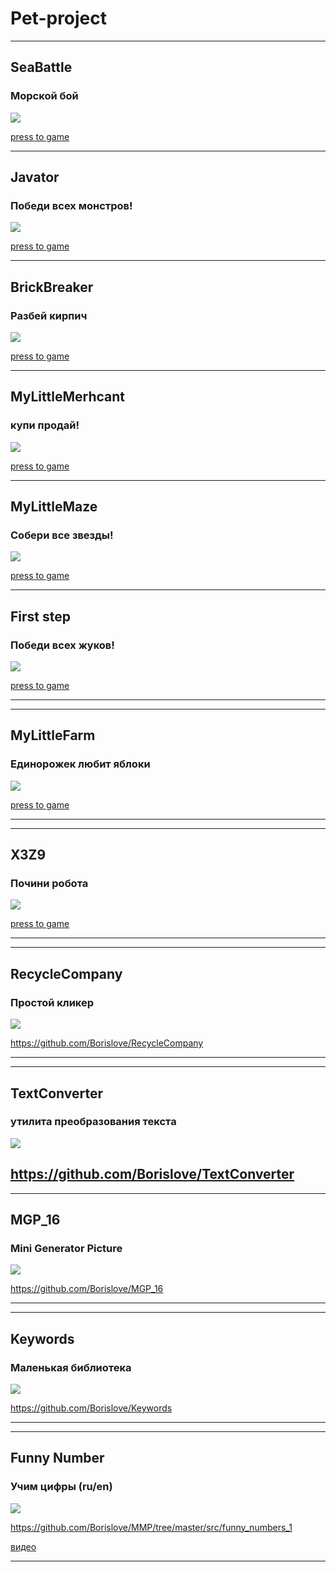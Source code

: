 # Pet-project

------------------------------
## SeaBattle
### Морской бой

![](https://github.com/Borislove/files/blob/main/SeaBattle.png)


[press to game](https://www.greenfoot.org/scenarios/32079)



------------------------------
## Javator
### Победи всех монстров!

![](https://github.com/Borislove/files/blob/main/javator.png)


[press to game](https://www.greenfoot.org/scenarios/32049)



------------------------------
## BrickBreaker
### Разбей кирпич

![](https://github.com/Borislove/files/blob/main/BackgroundBrickBreaker.gif)


[press to game](https://www.greenfoot.org/scenarios/32021)


------------------------------
## MyLittleMerhcant
### купи продай!

![](https://github.com/Borislove/files/blob/main/Pasted%20image%2020230915092623.png)


[press to game](https://www.greenfoot.org/scenarios/31798)



------------------------------
## MyLittleMaze
### Собери все звезды!

![](https://github.com/Borislove/files/blob/main/myMaze.png)


[press to game](https://www.greenfoot.org/scenarios/31452)


------------------------------
## First step
### Победи всех жуков!

![](https://github.com/Borislove/files/blob/main/Screenshot_10.jpg)


[press to game](https://www.greenfoot.org/scenarios/30717)


------------------------------



------------------------------
## MyLittleFarm
### Единорожек любит яблоки

![](https://github.com/Borislove/files/blob/main/MyLittleFarm.jpg)


[press to game](https://www.greenfoot.org/scenarios/30867)


------------------------------



------------------------------
## X3Z9
### Почини робота

![](https://github.com/Borislove/files/blob/main/x3z9.jpg)


[press to game](https://www.greenfoot.org/scenarios/30888)


------------------------------



------------------------------
## RecycleCompany
### Простой кликер

![](https://github.com/Borislove/files/blob/main/rc_2.jpg)


https://github.com/Borislove/RecycleCompany

------------------------------




------------------------------
## TextConverter
### утилита преобразования текста

![](https://github.com/Borislove/files/blob/main/demo5f.jpg)


https://github.com/Borislove/TextConverter
------------------------------




------------------------------
## MGP_16
### Mini Generator Picture

![](https://github.com/Borislove/files/blob/main/1.jpg)


https://github.com/Borislove/MGP_16


------------------------------




------------------------------
## Keywords
### Маленькая библиотека

![](https://github.com/Borislove/Keywords/blob/master/src/keywords.png)


https://github.com/Borislove/Keywords


------------------------------





------------------------------
## Funny Number
### Учим цифры (ru/en)

![](https://github.com/Borislove/files/blob/main/FunnyNumbers.jpg)


https://github.com/Borislove/MMP/tree/master/src/funny_numbers_1



[видео](https://www.youtube.com/watch?v=K7QhAhDOk9M)


------------------------------





